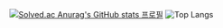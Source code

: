 [![Solved.ac
![Anurag's GitHub stats](https://github-readme-stats.vercel.app/api?username=quswjdgns399&show_icons=true&theme=tokyonight)
프로필](http://mazassumnida.wtf/api/v2/generate_badge?boj=quswjdgns26)](https://solved.ac/정훈)
![Top Langs](https://github-readme-stats.vercel.app/api/top-langs/?username=6810779s&layout=compact&theme=tokyonight)

